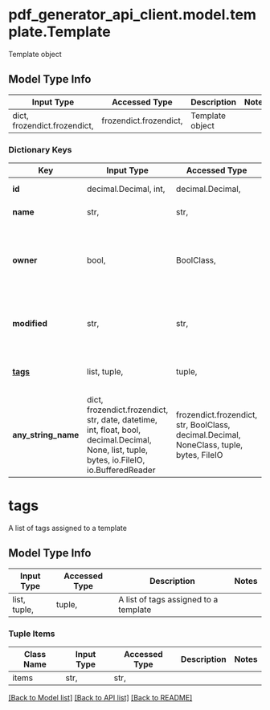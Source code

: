 # pdf_generator_api_client.model.template.Template

Template object

## Model Type Info
Input Type | Accessed Type | Description | Notes
------------ | ------------- | ------------- | -------------
dict, frozendict.frozendict,  | frozendict.frozendict,  | Template object | 

### Dictionary Keys
Key | Input Type | Accessed Type | Description | Notes
------------ | ------------- | ------------- | ------------- | -------------
**id** | decimal.Decimal, int,  | decimal.Decimal,  | Unique identifier | [optional] 
**name** | str,  | str,  | Template name | [optional] 
**owner** | bool,  | BoolClass,  | Indicates if the workspace is the owner of the template | [optional] 
**modified** | str,  | str,  | Timestamp when the template was modified | [optional] 
**[tags](#tags)** | list, tuple,  | tuple,  | A list of tags assigned to a template | [optional] 
**any_string_name** | dict, frozendict.frozendict, str, date, datetime, int, float, bool, decimal.Decimal, None, list, tuple, bytes, io.FileIO, io.BufferedReader | frozendict.frozendict, str, BoolClass, decimal.Decimal, NoneClass, tuple, bytes, FileIO | any string name can be used but the value must be the correct type | [optional]

# tags

A list of tags assigned to a template

## Model Type Info
Input Type | Accessed Type | Description | Notes
------------ | ------------- | ------------- | -------------
list, tuple,  | tuple,  | A list of tags assigned to a template | 

### Tuple Items
Class Name | Input Type | Accessed Type | Description | Notes
------------- | ------------- | ------------- | ------------- | -------------
items | str,  | str,  |  | 

[[Back to Model list]](../../README.md#documentation-for-models) [[Back to API list]](../../README.md#documentation-for-api-endpoints) [[Back to README]](../../README.md)

